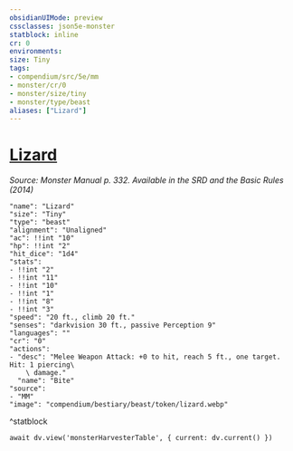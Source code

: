 ```yaml
---
obsidianUIMode: preview
cssclasses: json5e-monster
statblock: inline
cr: 0
environments: 
size: Tiny
tags:
- compendium/src/5e/mm
- monster/cr/0
- monster/size/tiny
- monster/type/beast
aliases: ["Lizard"]
---
```

# [Lizard](compendium\bestiary\beast/lizard.md)
*Source: Monster Manual p. 332. Available in the <span title='Systems Reference Document (5.1)'>SRD</span> and the Basic Rules (2014)*

```statblock
"name": "Lizard"
"size": "Tiny"
"type": "beast"
"alignment": "Unaligned"
"ac": !!int "10"
"hp": !!int "2"
"hit_dice": "1d4"
"stats":
- !!int "2"
- !!int "11"
- !!int "10"
- !!int "1"
- !!int "8"
- !!int "3"
"speed": "20 ft., climb 20 ft."
"senses": "darkvision 30 ft., passive Perception 9"
"languages": ""
"cr": "0"
"actions":
- "desc": "Melee Weapon Attack: +0 to hit, reach 5 ft., one target. Hit: 1 piercing\
    \ damage."
  "name": "Bite"
"source":
- "MM"
"image": "compendium/bestiary/beast/token/lizard.webp"
```
^statblock

```dataviewjs
await dv.view('monsterHarvesterTable', { current: dv.current() })
```